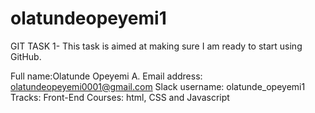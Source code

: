  # olatundeopeyemi1
GIT TASK 1- This task is aimed at making sure I am ready to start using GitHub.

Full name:Olatunde Opeyemi A.
Email address: olatundeopeyemi0001@gmail.com
Slack username: olatunde_opeyemi1
 Tracks: Front-End
 Courses: html, CSS and Javascript 
